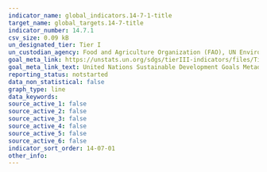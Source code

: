 ```yaml
---
indicator_name: global_indicators.14-7-1-title
target_name: global_targets.14-7-title
indicator_number: 14.7.1
csv_size: 0.09 kB
un_designated_tier: Tier I
un_custodian_agency: Food and Agriculture Organization (FAO), UN Environment (UNEP)-World Conservation Monitoring Centre (WCMC)
goal_meta_link: https://unstats.un.org/sdgs/tierIII-indicators/files/Tier3-14-07-01.pdf
goal_meta_link_text: United Nations Sustainable Development Goals Metadata (PDF 4.0 MB)
reporting_status: notstarted
data_non_statistical: false
graph_type: line
data_keywords:  
source_active_1: false
source_active_2: false
source_active_3: false
source_active_4: false
source_active_5: false
source_active_6: false
indicator_sort_order: 14-07-01
other_info: 
---
```


